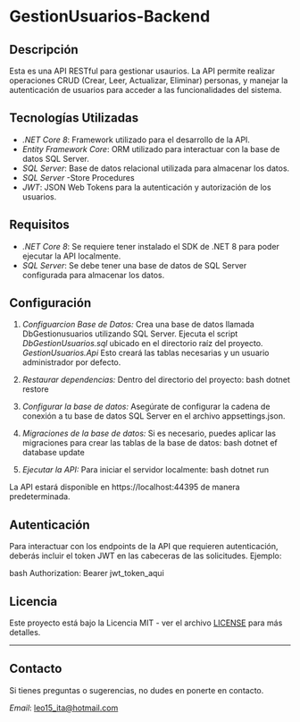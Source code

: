 # GestionUsuarios-Backend


## Descripción
Esta es una API RESTful para gestionar usaurios. La API permite realizar operaciones CRUD (Crear, Leer, Actualizar, Eliminar) personas, y manejar la autenticación de usuarios para acceder a las funcionalidades del sistema.

## Tecnologías Utilizadas
- *.NET Core 8*: Framework utilizado para el desarrollo de la API.
- *Entity Framework Core*: ORM utilizado para interactuar con la base de datos SQL Server.
- *SQL Server*: Base de datos relacional utilizada para almacenar los datos.
- *SQL Server* -Store Procedures
- *JWT*: JSON Web Tokens para la autenticación y autorización de los usuarios.


## Requisitos

- *.NET Core 8*: Se requiere tener instalado el SDK de .NET 8 para poder ejecutar la API localmente.
- *SQL Server*: Se debe tener una base de datos de SQL Server configurada para almacenar los datos.

## Configuración

1. *Configuarcion Base de Datos:*
   Crea una base de datos llamada DbGestionusuarios utilizando SQL Server.
   Ejecuta el script *DbGestionUsuarios.sql* ubicado en el directorio raíz del proyecto. *GestionUsuarios.Api*
   Esto creará las tablas necesarias y un usuario administrador por defecto.

2. *Restaurar dependencias:*
   Dentro del directorio del proyecto:
   bash
   dotnet restore
   

3. *Configurar la base de datos:*
   Asegúrate de configurar la cadena de conexión a tu base de datos SQL Server en el archivo appsettings.json.

4. *Migraciones de la base de datos:*
   Si es necesario, puedes aplicar las migraciones para crear las tablas de la base de datos:
   bash
   dotnet ef database update
   

5. *Ejecutar la API:*
   Para iniciar el servidor localmente:
   bash
   dotnet run
   

La API estará disponible en https://localhost:44395 de manera predeterminada.

## Autenticación

Para interactuar con los endpoints de la API que requieren autenticación, deberás incluir el token JWT en las cabeceras de las solicitudes. Ejemplo:

bash
Authorization: Bearer jwt_token_aqui


## Licencia

Este proyecto está bajo la Licencia MIT - ver el archivo [LICENSE](LICENSE) para más detalles.

---

## Contacto

Si tienes preguntas o sugerencias, no dudes en ponerte en contacto.

*Email*: leo15_ita@hotmail.com 
